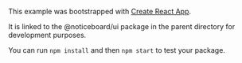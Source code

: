 This example was bootstrapped with [Create React App](https://github.com/facebook/create-react-app).

It is linked to the @noticeboard/ui package in the parent directory for development purposes.

You can run `npm install` and then `npm start` to test your package.
